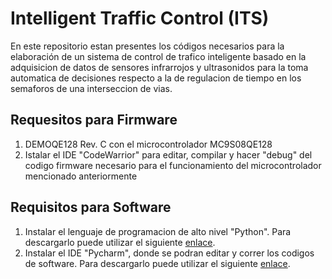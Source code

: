 # Intelligent Traffic Control (ITS) 

En este repositorio estan presentes los códigos necesarios para la elaboración de un sistema de control de trafico inteligente basado en la adquisicion de datos de sensores infrarrojos y ultrasonidos para la toma automatica de decisiones respecto a la de regulacion de tiempo en los semaforos de una interseccion de vias.

## Requesitos para Firmware

1. DEMOQE128 Rev. C con el microcontrolador MC9S08QE128
2. Istalar el IDE "CodeWarrior" para editar, compilar y hacer "debug" del codigo firmware necesario para el funcionamiento del microcontrolador mencionado anteriormente

## Requisitos para Software 

1. Instalar el lenguaje de programacion de alto nivel "Python". Para descargarlo puede utilizar el siguiente [enlace](https://www.python.org/downloads/).<br>
2. Instalar el IDE "Pycharm", donde se podran editar y correr los codigos de software. Para descargarlo puede utilizar el siguiente [enlace](https://www.jetbrains.com/pycharm/download/#section=windows).<br> 



        
  
    

